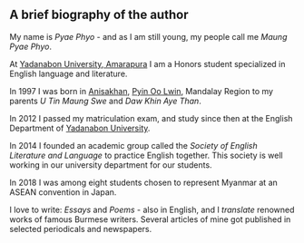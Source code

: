 ## A brief biography of the author

My name is *Pyae Phyo* - and as I am still young, my people call me *Maung Pyae Phyo*.

At [Yadanabon University, Amarapura](http://www.ydbu.edu.mm/) I am a Honors student specialized in English language and literature.

In 1997 I was born in [Anisakhan](https://www.google.com/maps/place/Anesakhan/@21.9797821,96.3890061,14z/data=!4m8!1m2!3m1!2sAnesakhan!3m4!1s0x30cb628195012187:0xfefb9d72145eeb93!8m2!3d21.9765983!4d96.4024115), [Pyin Oo Lwin](https://en.m.wikipedia.org/wiki/Pyin_Oo_Lwin), Mandalay Region to my parents *U Tin Maung Swe* and *Daw Khin Aye Than*.

In 2012 I passed my matriculation exam, and study since then at the English Department of [Yadanabon University](http://www.ydbu.edu.mm/).

In 2014 I founded an academic group called the *Society of English Literature and Language* to practice English together. This society is well working in our university department for our students.

In 2018 I was among eight students chosen to represent Myanmar at an ASEAN convention in Japan.

I love to write: *Essays* and *Poems* - also in  English, and I *translate* renowned works of famous Burmese writers. Several articles of mine got published in selected periodicals and newspapers.
